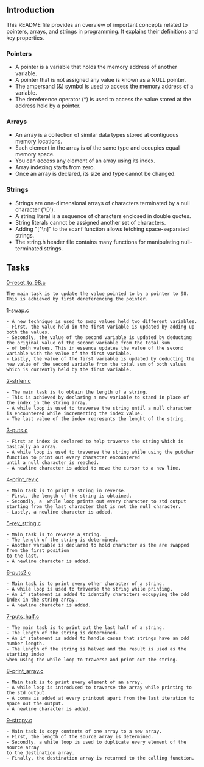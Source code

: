 ## Introduction
This README file provides an overview of important concepts related to pointers, arrays, and strings in programming. It explains their definitions and key properties.

### Pointers
- A pointer is a variable that holds the memory address of another variable.
- A pointer that is not assigned any value is known as a NULL pointer.
- The ampersand (&) symbol is used to access the memory address of a variable.
- The dereference operator (*) is used to access the value stored at the address held by a pointer.

### Arrays
- An array is a collection of similar data types stored at contiguous memory locations.
- Each element in the array is of the same type and occupies equal memory space.
- You can access any element of an array using its index.
- Array indexing starts from zero.
- Once an array is declared, its size and type cannot be changed.

### Strings
- Strings are one-dimensional arrays of characters terminated by a null character ('\0').
- A string literal is a sequence of characters enclosed in double quotes.
- String literals cannot be assigned another set of characters.
- Adding "[^\n]" to the scanf function allows fetching space-separated strings.
- The string.h header file contains many functions for manipulating null-terminated strings.

## Tasks

[0-reset_to_98.c](./0-reset_to_98.c)
```
The main task is to update the value pointed to by a pointer to 98. This is achieved by first dereferencing the pointer. 
```
[1-swap.c](./1-swap.c)
```
- A new technique is used to swap values held two different variables.
- First, the value held in the first variable is updated by adding up both the values.
- Secondly, the value of the second variable is updated by deducting the original value of the second variable from the total sum
- of both values. This in essence updates the value of the second variable with the value of the first variable.
- Lastly, the value of the first variable is updated by deducting the new value of the second variable from the total sum of both values
which is currently held by the first variable.
```
[2-strlen.c](./2-strlen.c)
```
- The main task is to obtain the length of a string.
- This is achieved by declaring a new variable to stand in place of the index in the string array.
- A while loop is used to traverse the string until a null character is encountered while incrementing the index value.
- The last value of the index represents the lenght of the string.
```

[3-puts.c](./3-puts.c)
```
- First an index is declared to help traverse the string which is basically an array.
- A while loop is used to traverse the string while using the putchar function to print out every character encountered
until a null character is reached.
- A newline character is added to move the cursor to a new line.
```

[4-print_rev.c](./4-print_rev.c)
```
- Main task is to print a string in reverse.
- First, the length of the string is obtained.
- Secondly, a  while loop prints out every character to std output starting from the last character that is not the null character.
- Lastly, a newline character is added.
```

[5-rev_string.c](./5-rev_string.c)
```
- Main task is to reverse a string.
- The length of the string is determined.
- Another variable is declared to hold character as the are swapped from the first position
to the last.
- A newline character is added.
```

[6-puts2.c](./6-puts2.c)
```
- Main task is to print every other character of a string.
- A while loop is used to traverse the string while printing.
- An if statement is added to identify characters occupying the odd index in the string array.
- A newline character is added.
```

[7-puts_half.c](./7-puts_half.c)
```
- The main task is to print out the last half of a string.
- The length of the string is determined.
- An if statement is added to handle cases that strings have an odd number length.
- The length of the string is halved and the result is used as the starting index 
when using the while loop to traverse and print out the string.
```

[8-print_array.c](./8-print_array.c)
```
- Main task is to print every element of an array.
- A while loop is introduced to traverse the array while printing to the std output.
- A comma is added at every printout apart from the last iteration to space out the output.
- A newline character is added.
```

[9-strcpy.c](./9-strcpy.c)
```
- Main task is copy contents of one array to a new array.
- First, the length of the source array is determined.
- Secondly, a while loop is used to duplicate every element of the source array 
to the destination array.
- Finally, the destination array is returned to the calling function.
```
